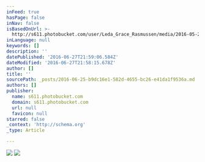 ```yaml
---
inFeed: true
hasPage: false
inNav: false
isBasedOnUrl: >-
  http://s611.photobucket.com/user/Leda_Grace_Rasmussen/media/2016-05-28%2018.25.27_zpslnvwnl5n.jpg.html?sort=3&o=3
inLanguage: null
keywords: []
description: ''
datePublished: '2016-06-27T21:59:06.584Z'
dateModified: '2016-06-27T21:58:15.678Z'
author: []
title: ''
sourcePath: _posts/2016-06-25-b9dc16e1-582d-4655-bc26-e41da1f9536a.md
authors: []
publisher:
  name: s611.photobucket.com
  domain: s611.photobucket.com
  url: null
  favicon: null
starred: false
_context: 'http://schema.org'
_type: Article

---
```

![](https://the-grid-user-content.s3-us-west-2.amazonaws.com/21562b04-51d4-44e7-9225-9f0feb38b0db.jpg)
![](http://i611.photobucket.com/albums/tt191/Leda_Grace_Rasmussen/2016-05-28%2018.25.27_zpslnvwnl5n.jpg)